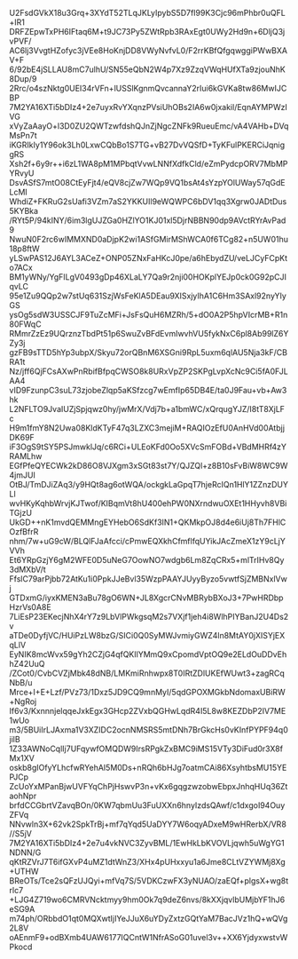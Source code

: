 U2FsdGVkX18u3Grq+3XYdT52TLqJKLyIpybS5D7fI99K3Cjc96mPhbr0uQFL+IR1
DRFZEpwTxPH6IFtaq6M+t9JC73Py5ZWtRpb3RAxEgt0UWy2Hd9n+6DljQ3jvPVF/
AC6lj3VvgtHZofyc3jVEe8HoKnjDD8VWyNvfvL0/F2rrKBfQfgqwggiPWwBXAV+F
6/92bE4jSLLAU8mC7ulhU/SN55eQbN2W4p7Xz9ZzqVWqHUfXTa9zjouNhK8Dup/9
2Rrc/o4szNktg0UEI34rVFn+lUSSlKgnmQvcannaY2rIui6kGVKa8tw86MwIJCBP
7M2YA16XTi5bDIz4+2e7uyxRvYXqnzPVsiUhOBs2IA6w0jxakil/EqnAYMPWzIVG
xVyZaAayO+l3D0ZU2QWTzwfdshQJnZjNgcZNFk9RueuEmc/vA4VAHb+DVqMsPn7t
iKGRIkIy1Y96ok3Lh0LxwCQbBo1S7TG+vB27DvVQSfD+TyKFulPKERCiJqniggRS
Xsh2f+6y9r++i6zL1WA8pM1MPbqtVvwLNNfXdfkCld/eZmPydcpORV7MbMPYRvyU
DsvASfS7mtO08CtEyFjt4/eQV8cjZw7WQp9VQ1bsAt4sYzpYOlUWay57qGdELcMI
WhdiZ+FKRuG2sUafi3VZm7aS2YKKUIl9eWQWPC6bDV1qq3Xgrw0JADtDus5KYBka
/RYt5P/94kINY/6im3lgUJZGa0HZlYO1KJ01xl5DjrNBBN90dp9AVctRYrAvPad9
NwuN0F2rc6wIMMXND0aDjpK2wi1ASfGMirMShWCA0f6TCg82+n5UW01hu18p8ftW
yLSwPAS12J6AYL3ACeZ+ONP05ZNxFaHKcJ0pe/a6hEbydZU/veLJCyFCpKto7ACx
BM1yWNy/YgFILgV0493gDp46XLaLY7Qa9r2nji00HOKplYEJp0ck0G92pCJIqvLC
95e1Zu9QQp2w7stUq631SzjWsFeKlA5DEau9XISxjyIhA1C6Hm3SAxl92nyYIyGS
ysOg5sdW3USSCJF9TuZcMFi+JsFsQuH6MZRh/5+dO0A2P5hpVIcrMB+R1n80FWqC
RMmrZzEz9UQrznzTbdPt51p6SwuZvBFdEvmIwvhVU5fykNxC6pl8Ab99lZ6YZy3j
gzFB9sTTD5hYp3ubpX/Skyu72orQBnM6XSGni9RpL5uxm6qlAU5Nja3kF/CBRA1t
Nz/jff6QjFCsAXwPnRbifBfpqCWSO8k8URxVpZP2SKPgLvpXcNc9Ci5fA0FJLAA4
vID9FzunpC3suL73zjobeZlqp5aKSfzcg7wEmfIp65DB4E/ta0J9Fau+vb+Aw3hk
L2NFLTO9JvaIUZjSpjqwz0hy/jwMrX/Vdj7b+a1bmWC/xQrqugYJZ/I8tT8XjLFc
H9m1fmY8N2Uwa08KldKTyF47q3LZXC3mejiM+RAQIOzEfU0AnHVd00AtbjjDK69F
iF3OgS9tSY5PSJmwklJq/c6RCi+ULEoKFd0Oo5XVcSmFOBd+VBdMHRf4zYRAMLhw
EGfPfeQYECWk2kD86O8VJXgm3xSGt83st7Y/QJZQl+z8B10sFvBiW8WC9W4jmJUI
OtBJ/TmDJiZAq3/y9HQt8ag6otWQA/ockgkLaGpqT7hjeRcIQn1HlY1ZZnzDUYLl
wvHKyKqhbWrvjKJTwof/KIBqmVt8hU400ehPW0NXrndwuOXEt1HHyvh8VBiTGjzU
UkGD++nK1mvdQEMMngEYHebO6SdKf3IN1+QKMkpOJ8d4e6iUj8Th7FHlCOzfBfrR
nhm/7w+uG9cW/BLQlFJaAfcci/cPmwEQXkhCfmflfqUYikJAcZmeX1zY9cLjYVVh
Et6YRpGzjY6gM2WFE0D5uNeG7OowNO7wdgb6Lm8ZqCRx5+mlTrIHv8Qy3dMXbV/t
FfslC79arPjbb72AtKu1i0PpkJJeBvl35WzpPAAYJUyyByzo5vwtfSjZMBNxlVwj
GTDxmG/iyxKMEN3aBu78gO6WN+JL8XgcrCNvMBRybBXoJ3+7PwHRDbpHzrVs0A8E
7LiEsP23EKecjNhX4rY7z9LbVlPWkgsqM2s7VXjf1jeh4i8WlhPIYBanJ2U4Ds2v
aTDe0DyfjVC/HUiPzLW8bzG/SICi0Q0SyMWJvmiyGWZ4ln8MtAY0jXISYjEXqLlV
EyNIK8mcWvx59gYh2CZjG4qfQKIlYMmQ9xCpomdVptOQ9e2ELdOuDDvEhhZ42UuQ
/ZCot0/CvbCVZjMbk48dNB/LMKmiRnhwpx8T0IRtZDlUKEfWUwt3+zagRCqNbB/u
Mrce+I+E+Lzf/PVz73/1Dxz5JD9CQ9mnMyI/5qdGPOXMGkbNdomaxUBiRW+NgRoj
If6v3/KxnnnjelqqeJxkEgx3GHcp2ZVxbQGHwLqdR4I5L8w8KEZDbP2IV7ME1wUo
m3/5BUiIrLJAxma1V3XZIDC2ocnNMSRS5mtDNh7BrGkcHs0vKInfPYPF94q0jilB
1Z33AWNoCqlIj7UFqywfOMQDW9IrsRPgkZxBMC9iMS15VTy3DiFud0r3X8fMx1XV
oskb8gIOfyYLhcfwRYehAI5M0Ds+nRQh6bHJg7oatmCAi86XsyhtbsMU15YEPJCp
ZcUoYxMPanBjwUVFYqChPjHswvP3n+vKx6gqgzwzobwEbpxJnhqHUq36ZtaohNpr
brfdCCGbrtVZavqBOn/0KW7qbmUu3FuUXXn6hnyIzdsQAwf/c1dxgoI94OuyZFVq
NNvwln3X+62vk2SpkTrBj+mf7qYqd5UaDYY7W6oqyADxeM9wHRerbX/VR8//S5jV
7M2YA16XTi5bDIz4+2e7u4vkNVC3ZyvBML/1EwHkLbKVOVLjqwh5uWgYG1NDNN/G
qKtRZVrJ7T6ifGXvP4uMZ1dtWnZ3/XHx4pUHxxyu1a6Jme8CLtVZYWMj8Xg+UTHW
BReOTs/Tce2sQFzUJQyi+mfVq7S/5VDKCzwFX3yNUAO/zaEQf+plgsX+wg8trlc7
+LJG4Z719wo6CMRVNcktmyy9hm0Ok7q9deZ6nvs/8kXXjqvlbUMjbYF1hJ6eSG9A
m74ph/ORbbdO1qt0MQXwtIjIYeJJuX6uYDyZxtzGQtYaM7BacJVz1hQ+wQVg2L8V
oAEnmF9+odBXmb4UAW6177IQCntW1NfrASoG01uvel3v++XX6YjdyxwstvWPkocd
